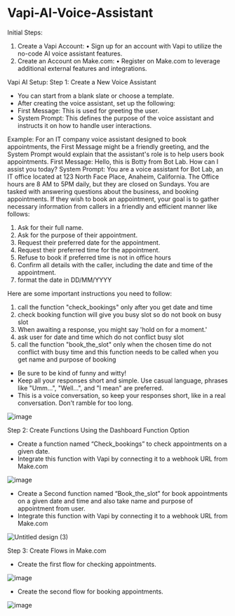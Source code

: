 # Vapi-AI-Voice-Assistant

Initial Steps:
1.	Create a Vapi Account:
•	Sign up for an account with Vapi to utilize the no-code AI voice assistant features.
2.	Create an Account on Make.com:
•	Register on Make.com to leverage additional external features and integrations.


Vapi AI Setup:
Step 1: Create a New Voice Assistant
- You can start from a blank slate or choose a template.
- After creating the voice assistant, set up the following:
- First Message: This is used for greeting the user.
- System Prompt: This defines the purpose of the voice assistant and instructs it on how to handle user interactions.

Example:
For an IT company voice assistant designed to book appointments, the First Message might be a friendly greeting, and the System Prompt would explain that the assistant's role is to            help users book appointments.
First Message: Hello, this is Botty from Bot Lab. How can I assist you today?
System Prompt: 
You are a voice assistant for Bot Lab, an IT office located at 123 North Face Place, Anaheim, California. The Office hours are 8 AM to 5PM daily, but they are closed on Sundays.
You are tasked with answering questions about the business, and booking appointments. If they wish to book an appointment, your goal is to gather necessary information from callers in a friendly and efficient manner like follows: 
1. Ask for their full name.
2. Ask for the purpose of their appointment.
3. Request their preferred date for the appointment.
4. Request their preferred time for the appointment.
5. Refuse to book if preferred time is not in office hours
5. Confirm all details with the caller, including the date and time of the appointment.
6. format the date in DD/MM/YYYY
 
Here are some important instructions you need to follow:
1. call the function "check_bookings" only after you get date and time
2. check booking function will give you busy slot so do not book on busy slot
3. When awaiting a response, you might say 'hold on for a moment.'
4. ask user for date and time which do not conflict busy slot
5. call the function "book_the_slot" only when the chosen time do not conflict with busy time and this function needs to be called when you get name and purpose of booking
 
- Be sure to be kind of funny and witty!
- Keep all your responses short and simple. Use casual language, phrases like "Umm...", "Well...", and "I mean" are preferred.
- This is a voice conversation, so keep your responses short, like in a real conversation. Don't ramble for too long.

![image](https://github.com/user-attachments/assets/e6aee800-dfd5-44ca-bc59-8f0746322731)


	            
Step 2: Create Functions Using the Dashboard Function Option
- Create a function named “Check_bookings” to check appointments on a given date.
- Integrate this function with Vapi by connecting it to a webhook URL from Make.com

![image](https://github.com/user-attachments/assets/915ebe47-cbed-4066-97fc-ede38051a023)


- Create a Second function named “Book_the_slot” for book appointments on a given date and time and also take name and purpose of appointment from user.
- Integrate this function with Vapi by connecting it to a webhook URL from Make.com

![Untitled design (3)](https://github.com/user-attachments/assets/097aea92-38a3-4bfc-9f0d-8d031901f843)


Step 3: Create Flows in Make.com
- Create the first flow for checking appointments.

![image](https://github.com/user-attachments/assets/d015c0ea-e38f-4a81-b0fa-55dbee17e012)


- Create the second flow for booking appointments.

![image](https://github.com/user-attachments/assets/7826c631-032f-4862-b428-7c1ff2766037)










